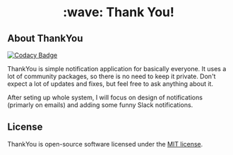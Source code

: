 <h1 align="center">:wave: Thank You!</p>

## About ThankYou

[![Codacy Badge](https://api.codacy.com/project/badge/Grade/8af94a0367ec41f5a751ff1bbc98e7a2)](https://www.codacy.com/manual/terzic.milos.tm/thank-you?utm_source=github.com&amp;utm_medium=referral&amp;utm_content=milosterzic/thank-you&amp;utm_campaign=Badge_Grade)

ThankYou is simple notification application for basically everyone. It uses a lot of community packages, so there is no need to keep it private. Don't expect a lot of updates and fixes, but feel free to ask anything about it. 

After seting up whole system, I will focus on design of notifications (primarly on emails) and adding some funny Slack notifications.   

## License

ThankYou is open-source software licensed under the [MIT license](https://opensource.org/licenses/MIT).
